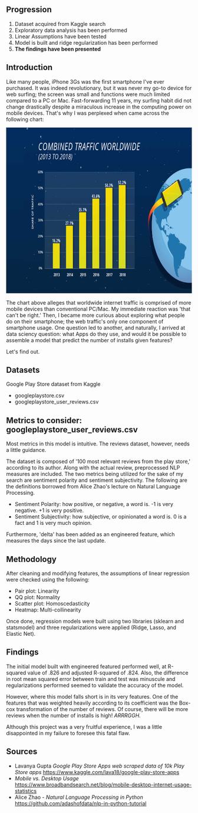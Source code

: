 ## Progression
  1. Dataset acquired from Kaggle search
  2. Exploratory data analysis has been performed
  3. Linear Assumptions have been tested
  4. Model is built and ridge regularization has been performed
  5. **The findings have been presented**


## Introduction
Like many people, iPhone 3Gs was the first smartphone I've ever purchased. It was indeed revolutionary, but it was never my go-to device for web surfing; the screen was small and functions were much limited compared to a PC or Mac. Fast-forwarding 11 years, my surfing habit did not change drastically despite a miraculous increase in the computing power on mobile devices. That's why I was perplexed when came across the following chart:

<img src="images/intro2.jpg" width="800" height="450">

The chart above alleges that worldwide internet traffic is comprised of more mobile devices than conventional PC/Mac. My immediate reaction was 'that can't be right.' Then, I became more curious about exploring what people do on their smartphone; the web traffic's only one component of smartphone usage. One question led to another, and naturally, I arrived at data sciency question: what Apps do they use, and would it be possible to assemble a model that predict the number of installs given features?


Let's find out.



## Datasets
Google Play Store dataset from Kaggle
- googleplaystore.csv
- googleplaystore_user_reviews.csv


## Metrics to consider: googleplaystore_user_reviews.csv
Most metrics in this model is intuitive. The reviews dataset, however, needs a little guidance.

The dataset is composed of '100 most relevant reviews from the play store,' according to its author. Along with the actual review, preprocessed NLP measures are included. The two metrics being utilized for the sake of my search are sentiment polarity and sentiment subjectivity. The following are the definitions borrowed from Alice Zhao's lecture on Natural Language Processing.

* Sentiment Polarity: how positive, or negative, a word is. -1 is very negative. +1 is very positive.
* Sentiment Subjectivity: how subjective, or opinionated a word is. 0 is a fact and 1 is very much opinion.

Furthermore, 'delta' has been added as an engineered feature, which measures the days since the last update.


## Methodology
After cleaning and modifying features, the assumptions of linear regression were checked using the following:
* Pair plot: Linearity
* QQ plot: Normality
* Scatter plot: Homoscedasticity
* Heatmap: Multi-collinearity

Once done, regression models were built using two libraries (sklearn and statsmodel) and three regularizations were applied (Ridge, Lasso, and Elastic Net).

## Findings
The initial model built with engineered featured performed well, at R-squared value of .826 and adjusted R-squared of .824. Also, the difference in root mean squared error between train and test was minuscule and regularizations performed seemed to validate the accuracy of the model.

However, where this model falls short is in its very features. One of the features that was weighted heavily according to its coefficient was the Box-cox transformation of the number of reviews. Of course, there will be more reviews when the number of installs is high! *ARRRGGH.*

Although this project was a very fruitful experience, I was a little disappointed in my failure to foresee this fatal flaw.

## Sources
- Lavanya Gupta *Google Play Store Apps web scraped data of 10k Play Store apps* https://www.kaggle.com/lava18/google-play-store-apps
- *Mobile vs. Desktop Usage* https://www.broadbandsearch.net/blog/mobile-desktop-internet-usage-statistics
- Alice Zhao - *Natural Language Processing in Python* https://github.com/adashofdata/nlp-in-python-tutorial

